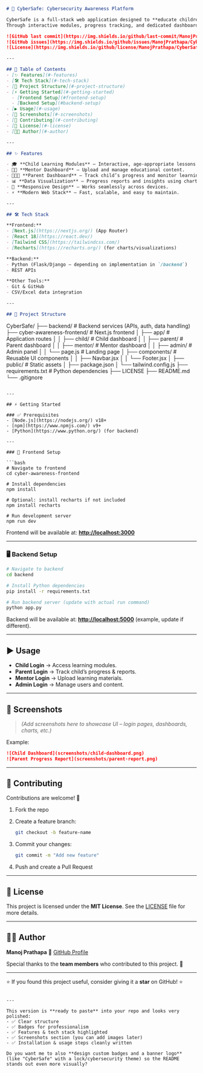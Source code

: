 ```markdown
# 🚀 CyberSafe: Cybersecurity Awareness Platform  

CyberSafe is a full-stack web application designed to **educate children, parents, and mentors about online safety**.  
Through interactive modules, progress tracking, and dedicated dashboards, CyberSafe empowers families to navigate the digital world securely.  

![GitHub last commit](https://img.shields.io/github/last-commit/ManojPrathapa/CyberSafe?color=blue&style=flat-square)
![GitHub issues](https://img.shields.io/github/issues/ManojPrathapa/CyberSafe?style=flat-square)
![License](https://img.shields.io/github/license/ManojPrathapa/CyberSafe?style=flat-square)

---

## 📖 Table of Contents  
- [✨ Features](#-features)  
- [🛠️ Tech Stack](#️-tech-stack)  
- [📂 Project Structure](#-project-structure)  
- [⚡ Getting Started](#-getting-started)  
  - [Frontend Setup](#frontend-setup)  
  - [Backend Setup](#backend-setup)  
- [▶️ Usage](#️-usage)  
- [📸 Screenshots](#-screenshots)  
- [🤝 Contributing](#-contributing)  
- [📜 License](#-license)  
- [👨‍💻 Author](#-author)  

---

## ✨ Features  

- 🎓 **Child Learning Modules** – Interactive, age-appropriate lessons on cyber safety.  
- 🧑‍🏫 **Mentor Dashboard** – Upload and manage educational content.  
- 👨‍👩‍👧 **Parent Dashboard** – Track child’s progress and monitor learning outcomes.  
- 📊 **Data Visualization** – Progress reports and insights using charts.  
- 📱 **Responsive Design** – Works seamlessly across devices.  
- ⚡ **Modern Web Stack** – Fast, scalable, and easy to maintain.  

---

## 🛠️ Tech Stack  

**Frontend:**  
- [Next.js](https://nextjs.org/) (App Router)  
- [React 18](https://react.dev/)  
- [Tailwind CSS](https://tailwindcss.com/)  
- [Recharts](https://recharts.org/) (for charts/visualizations)  

**Backend:**  
- Python (Flask/Django – depending on implementation in `/backend`)  
- REST APIs  

**Other Tools:**  
- Git & GitHub  
- CSV/Excel data integration  

---

## 📂 Project Structure  

```

CyberSafe/
├── backend/                      # Backend services (APIs, auth, data handling)
├── cyber-awareness-frontend/     # Next.js frontend
│   ├── app/                      # Application routes
│   │   ├── child/                # Child dashboard
│   │   ├── parent/               # Parent dashboard
│   │   ├── mentor/               # Mentor dashboard
│   │   ├── admin/                # Admin panel
│   │   └── page.js               # Landing page
│   ├── components/               # Reusable UI components
│   │   ├── Navbar.jsx
│   │   └── Footer.jsx
│   ├── public/                   # Static assets
│   ├── package.json
│   └── tailwind.config.js
├── requirements.txt              # Python dependencies
├── LICENSE
├── README.md
└── .gitignore

````

---

## ⚡ Getting Started  

### ✅ Prerequisites  
- [Node.js](https://nodejs.org/) v18+  
- [npm](https://www.npmjs.com/) v9+  
- [Python](https://www.python.org/) (for backend)  

---

### 🎨 Frontend Setup  

```bash
# Navigate to frontend
cd cyber-awareness-frontend

# Install dependencies
npm install

# Optional: install recharts if not included
npm install recharts

# Run development server
npm run dev
````

Frontend will be available at: **[http://localhost:3000](http://localhost:3000)**

---

### 🖥️ Backend Setup

```bash
# Navigate to backend
cd backend

# Install Python dependencies
pip install -r requirements.txt

# Run backend server (update with actual run command)
python app.py
```

Backend will be available at: **[http://localhost:5000](http://localhost:5000)** (example, update if different).

---

## ▶️ Usage

* **Child Login** → Access learning modules.
* **Parent Login** → Track child’s progress & reports.
* **Mentor Login** → Upload learning materials.
* **Admin Login** → Manage users and content.

---

## 📸 Screenshots

> *(Add screenshots here to showcase UI – login pages, dashboards, charts, etc.)*

Example:

```markdown
![Child Dashboard](screenshots/child-dashboard.png)
![Parent Progress Report](screenshots/parent-report.png)
```

---

## 🤝 Contributing

Contributions are welcome! 🚀

1. Fork the repo
2. Create a feature branch:

   ```bash
   git checkout -b feature-name
   ```
3. Commit your changes:

   ```bash
   git commit -m "Add new feature"
   ```
4. Push and create a Pull Request

---

## 📜 License

This project is licensed under the **MIT License**.
See the [LICENSE](LICENSE) file for more details.

---

## 👨‍💻 Author

**Manoj Prathapa**
🔗 [GitHub Profile](https://github.com/ManojPrathapa)

Special thanks to the **team members** who contributed to this project. 🙌

---

⭐ If you found this project useful, consider giving it a **star** on GitHub! ⭐

```

---

This version is **ready to paste** into your repo and looks very polished:  
- ✅ Clear structure  
- ✅ Badges for professionalism  
- ✅ Features & tech stack highlighted  
- ✅ Screenshots section (you can add images later)  
- ✅ Installation & usage steps cleanly written  

Do you want me to also **design custom badges and a banner logo** (like "CyberSafe" with a lock/cybersecurity theme) so the README stands out even more visually?
```
